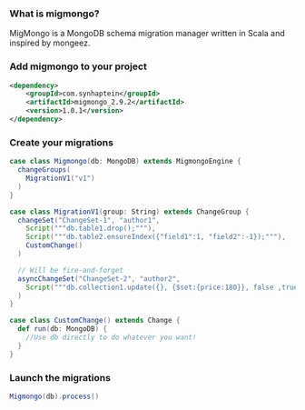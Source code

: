 ### What is migmongo?

MigMongo is a MongoDB schema migration manager written in Scala and inspired by mongeez.

### Add migmongo to your project
```xml
<dependency>
    <groupId>com.synhaptein</groupId>
	<artifactId>migmongo_2.9.2</artifactId>
	<version>1.0.1</version>
</dependency>
```

### Create your migrations
```scala
case class Migmongo(db: MongoDB) extends MigmongoEngine {
  changeGroups(
    MigrationV1("v1")
  )
}

case class MigrationV1(group: String) extends ChangeGroup {
  changeSet("ChangeSet-1", "author1",
    Script("""db.table1.drop();"""),
    Script("""db.table2.ensureIndex({"field1":1, "field2":-1});"""),
    CustomChange()
  )

  // Will be fire-and-forget
  asyncChangeSet("ChangeSet-2", "author2",
    Script("""db.collection1.update({}, {$set:{price:180}}, false ,true);""")
  )
}

case class CustomChange() extends Change {
  def run(db: MongoDB) {
    //Use db directly to do whatever you want!
  }
}
```

### Launch the migrations

```scala
Migmongo(db).process()
```